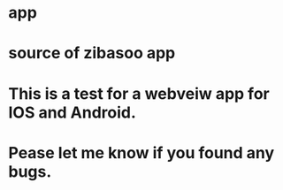 # app
# source of zibasoo app
# This is a test for a webveiw app for IOS and Android.
# Pease let me know if you found any bugs.

